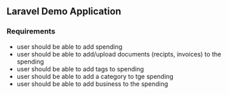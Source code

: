 ## Laravel Demo Application


### Requirements
- user should be able to add spending
- user should be able to add/upload documents (recipts, invoices) to the spending
- user should be able to add tags to spending
- user should be able to add a category to tge spending
- user should be able to add business to the spending


